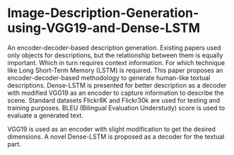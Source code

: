# Image-Description-Generation-using-VGG19-and-Dense-LSTM

An encoder-decoder-based description generation. Existing papers used only objects
for descriptions, but the relationship between them is equally important. Which in turn requires
context information. For which technique like Long Short-Term Memory (LSTM) is required. This
paper proposes an encoder-decoder-based methodology to generate human-like textual descriptions.
Dense-LSTM is presented for better description as a decoder with modified VGG19 as an encoder
to capture information to describe the scene. Standard datasets Flickr8K and Flickr30k are used for
testing and training purposes. BLEU (Bilingual Evaluation Understudy) score is used to evaluate
a generated text.

VGG19 is used as an encoder with slight modification to
get the desired dimensions. A novel Dense-LSTM is proposed as a decoder for the textual
part.
